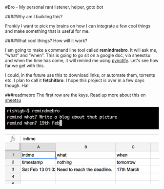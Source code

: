 #Bro - My personal rant listener, helper, goto bot

####Why am I building this?

Frankly I want to pick my brains on how I can integrate a few cool things and make something that is useful for me.

####What cool things? How will it work?

I am going to make a command line tool called **remindmebro**. It will ask me, "what" and "when". This is going to go sit on a google doc, via sheestsu and when the time has come, it will remind me using [pynotify](https://pypi.python.org/pypi/py-notify). Let's see how far we get with this.

I could, in the future use this to download links, or automate them, torrents etc. I plan to call it **fetchitbro**. I hope this project is over in a few days though. Ha!


###readmebro
The first row are the keys. Read up more about this on [sheetsu](https://sheetsu.com/)

![This is how the questions look](https://github.com/rishigb/bro/blob/master/remindMe/firstLook.png)

![This is how the data structure looks.](https://github.com/rishigb/bro/blob/master/remindMe/dataStructure.png)

